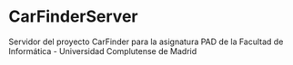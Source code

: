 # CarFinderServer
Servidor del proyecto CarFinder para la asignatura PAD de la Facultad de Informática - Universidad Complutense de Madrid
